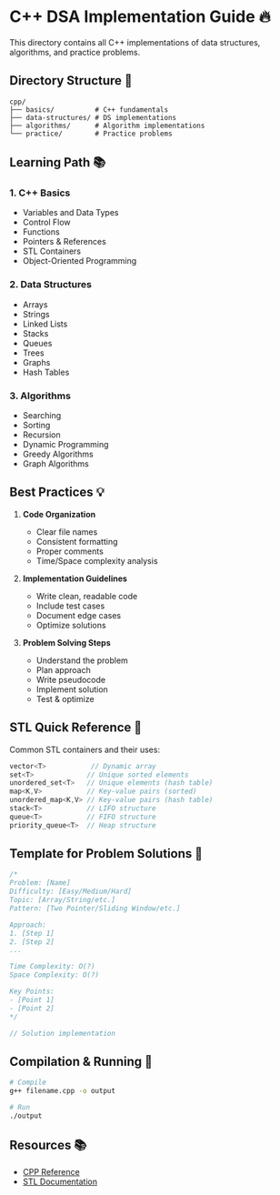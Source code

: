 # C++ DSA Implementation Guide 🔥

This directory contains all C++ implementations of data structures, algorithms, and practice problems.

## Directory Structure 📂

```
cpp/
├── basics/          # C++ fundamentals
├── data-structures/ # DS implementations
├── algorithms/      # Algorithm implementations
└── practice/        # Practice problems
```

## Learning Path 📚

### 1. C++ Basics
- Variables and Data Types
- Control Flow
- Functions
- Pointers & References
- STL Containers
- Object-Oriented Programming

### 2. Data Structures
- Arrays
- Strings
- Linked Lists
- Stacks
- Queues
- Trees
- Graphs
- Hash Tables

### 3. Algorithms
- Searching
- Sorting
- Recursion
- Dynamic Programming
- Greedy Algorithms
- Graph Algorithms

## Best Practices 💡

1. **Code Organization**
   - Clear file names
   - Consistent formatting
   - Proper comments
   - Time/Space complexity analysis

2. **Implementation Guidelines**
   - Write clean, readable code
   - Include test cases
   - Document edge cases
   - Optimize solutions

3. **Problem Solving Steps**
   - Understand the problem
   - Plan approach
   - Write pseudocode
   - Implement solution
   - Test & optimize

## STL Quick Reference 📌

Common STL containers and their uses:
```cpp
vector<T>           // Dynamic array
set<T>             // Unique sorted elements
unordered_set<T>   // Unique elements (hash table)
map<K,V>           // Key-value pairs (sorted)
unordered_map<K,V> // Key-value pairs (hash table)
stack<T>           // LIFO structure
queue<T>           // FIFO structure
priority_queue<T>  // Heap structure
```

## Template for Problem Solutions 📝

```cpp
/*
Problem: [Name]
Difficulty: [Easy/Medium/Hard]
Topic: [Array/String/etc.]
Pattern: [Two Pointer/Sliding Window/etc.]

Approach:
1. [Step 1]
2. [Step 2]
...

Time Complexity: O(?)
Space Complexity: O(?)

Key Points:
- [Point 1]
- [Point 2]
*/

// Solution implementation
```

## Compilation & Running 🚀

```bash
# Compile
g++ filename.cpp -o output

# Run
./output
```

## Resources 📚

- [CPP Reference](https://en.cppreference.com/)
- [STL Documentation](https://www.cplusplus.com/reference/stl/)
